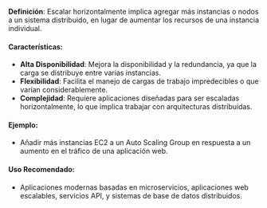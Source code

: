 **Definición**: Escalar horizontalmente implica agregar más instancias o nodos a un sistema distribuido, en lugar de aumentar los recursos de una instancia individual.

#### Características:

- **Alta Disponibilidad**: Mejora la disponibilidad y la redundancia, ya que la carga se distribuye entre varias instancias.
- **Flexibilidad**: Facilita el manejo de cargas de trabajo impredecibles o que varían considerablemente.
- **Complejidad**: Requiere aplicaciones diseñadas para ser escaladas horizontalmente, lo que implica trabajar con arquitecturas distribuidas.

#### Ejemplo:

- Añadir más instancias EC2 a un Auto Scaling Group en respuesta a un aumento en el tráfico de una aplicación web.

#### Uso Recomendado:

- Aplicaciones modernas basadas en microservicios, aplicaciones web escalables, servicios API, y sistemas de base de datos distribuidos.